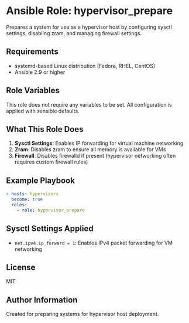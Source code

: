 # Ansible Role: hypervisor_prepare

Prepares a system for use as a hypervisor host by configuring sysctl settings, disabling zram, and managing firewall settings.

## Requirements

- systemd-based Linux distribution (Fedora, RHEL, CentOS)
- Ansible 2.9 or higher

## Role Variables

This role does not require any variables to be set. All configuration is applied with sensible defaults.

## What This Role Does

1. **Sysctl Settings**: Enables IP forwarding for virtual machine networking
2. **Zram**: Disables zram to ensure all memory is available for VMs
3. **Firewall**: Disables firewalld if present (hypervisor networking often requires custom firewall rules)

## Example Playbook

```yaml
- hosts: hypervisors
  become: true
  roles:
    - role: hypervisor_prepare
```

## Sysctl Settings Applied

- `net.ipv4.ip_forward = 1`: Enables IPv4 packet forwarding for VM networking

## License

MIT

## Author Information

Created for preparing systems for hypervisor host deployment.
